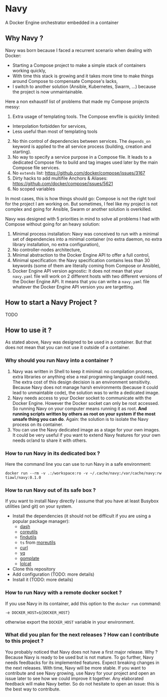 # Navy

A Docker Engine orchestrator embedded in a container

## Why Navy ?

Navy was born because I faced a recurrent scenario when dealing with Docker:
- Starting a Compose project to make a simple stack of containers working quickly,
- With time this stack is growing and it takes more time to make things around Compose to compensate Compose's lacks,
- I switch to another solution (Ansible, Kubernetes, Swarm, ...) because the project is now unmaintainable.

Here a non exhaustif list of problems that made my Compose projects messy:
1. Extra usage of templating tools. The Compose envfile is quickly limited:
  - Interpolation forbidden for services,
  - Less useful than most of templating tools
2. No thin control of dependencies between services. The `depends_on` keyword is applied to the all service process (building, creation and starting).
3. No way to specify a service purpose in a Compose file. It leads to a dedicated Compose file to build and tag images used later by the main Compose file services.
4. No `extends` list: https://github.com/docker/compose/issues/3167
5. Dirty hacks to add multifile Anchors & Aliases: https://github.com/docker/compose/issues/5621
6. No scoped variables

In most cases, this is how things should go: Compose is not the right tool for the project I am working on.
But sometimes, I feel like my project is not complex and going for Ansible, Swarm or another solution is overkilled.

Navy was designed with 5 priorities in mind to solve all problems I had with Compose without going for an heavy solution:
1. Minimal process installation: Navy was conceived to run with a minimal set of dependencies into a minimal container (no extra daemon, no extra library installation, no extra configuration),
2. No controller-nodes architecture,
3. Minimal abstraction to the Docker Engine API to offer a full control,
4. Minimal specification: the Navy specification contains less than 30 keywords (some of them are literally coming from Compose or Ansible),
5. Docker Engine API version agnostic: It does not mean that your `navy.yaml` file will work on 2 different hosts with two different versions of the Docker Engine API. It means that you can write a `navy.yaml` file whatever the Docker Engine API version you are targetting.

## How to start a Navy Project ?

TODO

## How to use it ?

As stated above, Navy was designed to be used in a container. But that does not mean that you can not use it outside of a container.

### Why should you run Navy into a container ?

1. Navy was written in Shell to keep it minimal: no compilation process, extra libraries or anything else a real programing language could need. The extra cost of this design decision is an environment sensitivity. Because Navy does not manage harsh environments (because it could lead to unmaintable code), the solution was to write a dedicated image.
2. Navy needs access to your Docker socket to communicate with the Docker Engine. However the Docker socket can only be root accessed. So running Navy on your computer means running it as root. **And running scripts written by others as root on your system if the most unsafe thing you can do**. Again: the solution is to isolate the Navy process on its container.
3. You can use the Navy dedicated image as a stage for your own images. It could be very useful if you want to extend Navy features for your own needs or/and to share it with others.

### How to run Navy in its dedicated box ?

Here the command line you can use to run Navy in a safe environment:
```
docker run --rm -v .:/workspace:ro -v ~/.cache/navy:/var/cache/navy:rw tiawl/navy:0.1.0
```

### How to run Navy out of its safe box ?

If you want to install Navy directly I assume that you have at least Busybox utilities (and git) on your system.
- Install the dependencies (it should not be difficult if you are using a popular package manager):
  - [dash](https://git.kernel.org/pub/scm/utils/dash/dash.git/)
  - [coreutils](https://www.gnu.org/software/coreutils/)
  - [findutils](https://www.gnu.org/software/findutils/)
  - `ts` from [moreutils](https://joeyh.name/code/moreutils/)
  - [curl](https://github.com/curl/curl)
  - [yq](https://github.com/mikefarah/yq)
  - [gomplate](https://github.com/hairyhenderson/gomplate)
  - [lolcat](https://github.com/jaseg/lolcat)
- Clone this repository
- Add configuration (TODO: more details)
- Install it (TODO: more details)

### How to run Navy with a remote docker socket ?

If you use Navy in its container, add this option to the `docker run` command:
```
-e DOCKER_HOST=${DOCKER_HOST}
```

otherwise export the `DOCKER_HOST` variable in your environment.

### What did you plan for the next releases ? How can I contribute to this project ?

You probably noticed that Navy does not have a first major release. Why ? Because Navy is ready to be used but is not mature. To go further, Navy needs feedbacks for its implemented features. Expect breaking changes in the next releases. With time, Navy will be more stable. If you want to contribute and see Navy growing, use Navy for your project and open an issue later to see how we could improve it together. Any elaborated feedback will make Navy better. So do not hesitate to open an issue: this is the best way to contribute.
